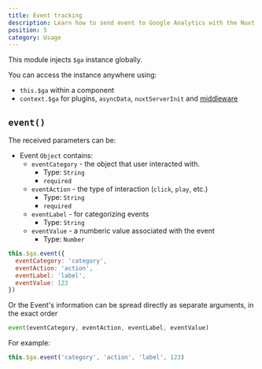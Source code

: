 ```yaml
---
title: Event tracking
description: Learn how to send event to Google Analytics with the Nuxt module
position: 5
category: Usage
---
```


This module injects `$ga` instance globally.

You can access the instance anywhere using:
- `this.$ga` within a component
- `context.$ga` for plugins, `asyncData`, `nuxtServerInit` and [middleware](https://nuxtjs.org/guides/directory-structure/middleware)

## `event()`

The received parameters can be:

* Event `Object` contains:
  * `eventCategory` - the object that user interacted with.
    * Type: `String`
    * `required`
  * `eventAction` - the type of interaction (`click`, `play`, etc.)
    * Type: `String`
    * `required`
  * `eventLabel` - for categorizing events
    * Type: `String`
  * `eventValue` - a numberic value associated with the event
    * Type: `Number`
  
```js
this.$ga.event({
  eventCategory: 'category',
  eventAction: 'action',
  eventLabel: 'label',
  eventValue: 123
})
```

Or the Event's information can be spread directly as separate arguments, in the exact order

```js
event(eventCategory, eventAction, eventLabel, eventValue)
```

For example:

```js
this.$ga.event('category', 'action', 'label', 123)
```
